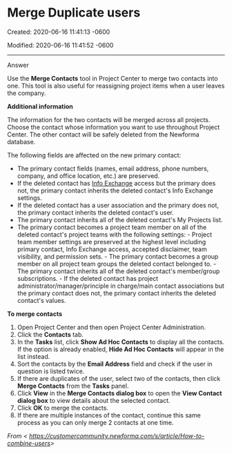 # Merge Duplicate users

Created: 2020-06-16 11:41:13 -0600

Modified: 2020-06-16 11:41:52 -0600

---

Answer

Use the **Merge Contacts** tool in Project Center to merge two contacts into one. This tool is also useful for reassigning project items when a user leaves the company.

**Additional information**

The information for the two contacts will be merged across all projects. Choose the contact whose information you want to use throughout Project Center. The other contact will be safely deleted from the Newforma database.

The following fields are affected on the new primary contact:

- The primary contact fields (names, email address, phone numbers, company, and office location, etc.) are preserved.
- If the deleted contact has [Info Exchange](http://help.newforma.com/robohelp/robo/server/general/projects/Project%20Center%20Tenth%20Edition%20Help/Overviews/Info_Exchange_Overview.htm) access but the primary does not, the primary contact inherits the deleted contact's Info Exchange settings.
- If the deleted contact has a user association and the primary does not, the primary contact inherits the deleted contact's user.
- The primary contact inherits all of the deleted contact's My Projects list.
- The primary contact becomes a project team member on all of the deleted contact's project teams with the following settings:
		- Project team member settings are preserved at the highest level including primary contact, Info Exchange access, accepted disclaimer, team visibility, and permission sets.
		- The primary contact becomes a group member on all project team groups the deleted contact belonged to.
		- The primary contact inherits all of the deleted contact's member/group subscriptions.
		- If the deleted contact has project administrator/manager/principle in charge/main contact associations but the primary contact does not, the primary contact inherits the deleted contact's values.

**To merge contacts**

1. Open Project Center and then open Project Center Administration.
2. Click the **Contacts** tab.
3. In the **Tasks** list, click **Show Ad Hoc Contacts** to display all the contacts. If the option is already enabled, **Hide Ad Hoc Contacts** will appear in the list instead.
4. Sort the contacts by the **Email Address** field and check if the user in question is listed twice.
5. If there are duplicates of the user, select two of the contacts, then click **Merge Contacts** from the **Tasks** panel.
6. Click **View** in the **Merge Contacts dialog box** to open the **View Contact dialog box** to view details about the selected contact.
7. Click **OK** to merge the contacts.
8. If there are multiple instances of the contact, continue this same process as you can only merge 2 contacts at one time.

*From < <https://customercommunity.newforma.com/s/article/How-to-combine-users>>*

